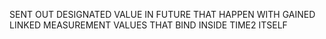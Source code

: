 SENT OUT DESIGNATED VALUE IN FUTURE THAT HAPPEN WITH GAINED LINKED MEASUREMENT VALUES THAT BIND INSIDE TIME2 ITSELF
